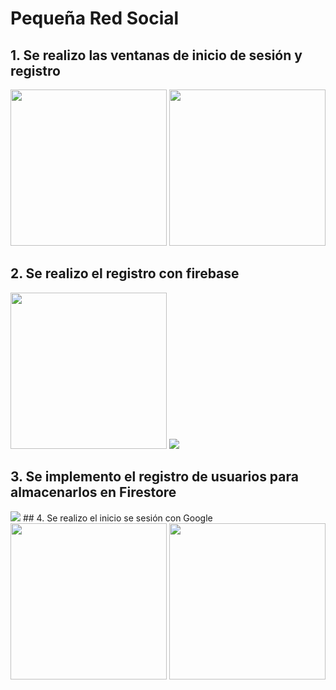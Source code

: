 # Pequeña Red Social
## 1. Se realizo las ventanas de inicio de sesión y registro
<img src="https://user-images.githubusercontent.com/54344844/132076344-8c4a1f1b-e1c2-4c3b-bdc1-f196eab06d87.jpg" width="250"> <img src="https://user-images.githubusercontent.com/54344844/132076363-600152c0-181a-4093-9752-1eedd3f6661e.jpg" width="250"> 
## 2. Se realizo el registro con firebase
<img src="https://user-images.githubusercontent.com/54344844/132076403-790ec0a3-473d-4e42-8bb4-8e47e83b5f40.jpg" width="250"> <img src="https://user-images.githubusercontent.com/54344844/132076412-a2dff2d7-3113-4010-b06c-c855cc1e7e14.png"> 
## 3. Se implemento el registro de usuarios para almacenarlos en Firestore
<img src="https://user-images.githubusercontent.com/54344844/132076609-d2103682-6c07-45aa-87c7-c6f6ce126727.png">
## 4. Se realizo el inicio se sesión con Google
<img src="https://user-images.githubusercontent.com/54344844/132076668-508394c6-ffe7-41a0-b90a-6be8d1557f81.jpg" width="250"> <img src="https://user-images.githubusercontent.com/54344844/132076691-d7357034-4310-4f5a-91d5-04d00905b6da.jpg" width="250">